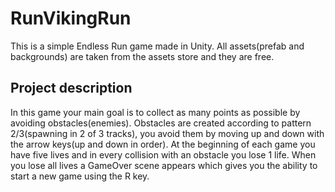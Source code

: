 # RunVikingRun

This is a simple Endless Run game made in Unity. All assets(prefab and backgrounds) are taken from the assets store and they are free.

## Project description

In this game your main goal is to collect as many points as possible by avoiding obstacles(enemies). Obstacles are created according to pattern 2/3(spawning in 2 of 3 tracks), 
you avoid them by moving up and down with the arrow keys(up and down in order). At the beginning of each game you have five lives and in every collision with an obstacle you lose 1 life. When you lose all lives a GameOver scene appears which gives you the ability to start a new game using the R key.
